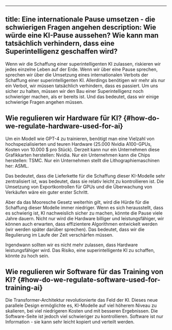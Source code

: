 

---
title: Eine internationale Pause umsetzen - die schwierigen Fragen angehen
description: Wie würde eine KI-Pause aussehen? Wie kann man tatsächlich verhindern, dass eine Superintelligenz geschaffen wird?
---

Wenn wir die Schaffung einer superintelligenten KI zulassen, riskieren wir jedes einzelne Leben auf der Erde.
Wenn wir über eine Pause sprechen, sprechen wir über die Umsetzung eines internationalen Verbots der Schaffung einer superintelligenten KI.
Allerdings benötigen wir mehr als nur ein Verbot, wir müssen tatsächlich verhindern, dass es passiert.
Um uns sicher zu halten, müssen wir den Bau einer Superintelligenz noch schwieriger machen, als er bereits ist.
Und das bedeutet, dass wir einige schwierige Fragen angehen müssen.

## Wie regulieren wir Hardware für KI? {#how-do-we-regulate-hardware-used-for-ai}

<!-- Die größten KI-Modelle, die trainiert wurden, haben etwa 100 Milliarden bis 1 Billion Parameter. -->
<!-- Zum Vergleich: Das menschliche Gehirn hat etwa 100 Billionen Synapsen. -->

Um ein Modell wie GPT-4 zu trainieren, benötigt man eine Vielzahl von hochspezialisierten und teuren Hardware (25.000 Nvidia A100-GPUs, Kosten von 10.000 $ pro Stück).
Derzeit kann nur ein Unternehmen diese Grafikkarten herstellen: Nvidia.
Nur ein Unternehmen kann die Chips herstellen: TSMC.
Nur ein Unternehmen stellt die Lithographiemaschinen her: ASML.

Das bedeutet, dass die Lieferkette für die Schaffung dieser KI-Modelle sehr zentralisiert ist, was bedeutet, dass sie relativ leicht zu kontrollieren ist.
Die Umsetzung von Exportkontrollen für GPUs und die Überwachung von Verkäufen wäre ein guter erster Schritt.

Aber da das Mooresche Gesetz weiterhin gilt, wird die Hürde für die Schaffung dieser Modelle immer niedriger.
Wenn es sich herausstellt, dass es schwierig ist, KI nachweislich sicher zu machen, könnte die Pause viele Jahre dauern.
Nicht nur wird die Hardware billiger und leistungsfähiger, wir können auch erwarten, dass effizientere Algorithmen entwickelt werden (wir werden später darüber sprechen).
Das bedeutet, dass wir die Regulierung im Laufe der Zeit verschärfen müssen.

Irgendwann sollten wir es nicht mehr zulassen, dass Hardware leistungsfähiger wird.
Das Risiko, eine superintelligente KI zu schaffen, könnte zu hoch sein.

## Wie regulieren wir Software für das Training von KI? {#how-do-we-regulate-software-used-for-training-ai}

Die Transformer-Architektur revolutionierte das Feld der KI.
Dieses neue parallele Design ermöglichte es, KI-Modelle auf viel höherem Niveau zu skalieren, bei viel niedrigeren Kosten und mit besseren Ergebnissen.
Die Software-Seite ist jedoch viel schwieriger zu kontrollieren.
Software ist nur Information - sie kann sehr leicht kopiert und verteilt werden.
